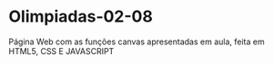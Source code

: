 # Olimpiadas-02-08
Página Web com as funções canvas apresentadas em aula, feita em HTML5, CSS E JAVASCRIPT
